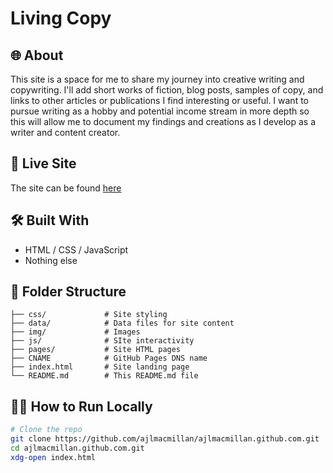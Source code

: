 # Living Copy

## 🌐 About

This site is a space for me to share my journey into creative writing and copywriting.
I'll add short works of fiction, blog posts, samples of copy, and links to other articles
or publications I find interesting or useful. I want to pursue writing as a hobby and
potential income stream in more depth so this will allow me to document my findings and
creations as I develop as a writer and content creator.

## 🚀 Live Site

The site can be found [here](https://www.livingcopy.uk/)

## 🛠️ Built With

-   HTML / CSS / JavaScript
-   Nothing else

## 📁 Folder Structure

```text
├── css/             # Site styling
├── data/            # Data files for site content
├── img/             # Images
├── js/              # SIte interactivity
├── pages/           # Site HTML pages
├── CNAME            # GitHub Pages DNS name
├── index.html       # Site landing page
└── README.md        # This README.md file
```

## 🧑‍💻 How to Run Locally

```bash
# Clone the repo
git clone https://github.com/ajlmacmillan/ajlmacmillan.github.com.git
cd ajlmacmillan.github.com.git
xdg-open index.html
```
